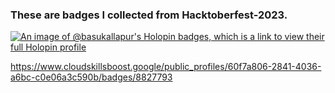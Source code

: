 <h3> These are badges I collected from Hacktoberfest-2023. </h3>

[![An image of @basukallapur's Holopin badges, which is a link to view their full Holopin profile](https://holopin.me/basukallapur)](https://holopin.io/@basukallapur)

https://www.cloudskillsboost.google/public_profiles/60f7a806-2841-4036-a6bc-c0e06a3c590b/badges/8827793
